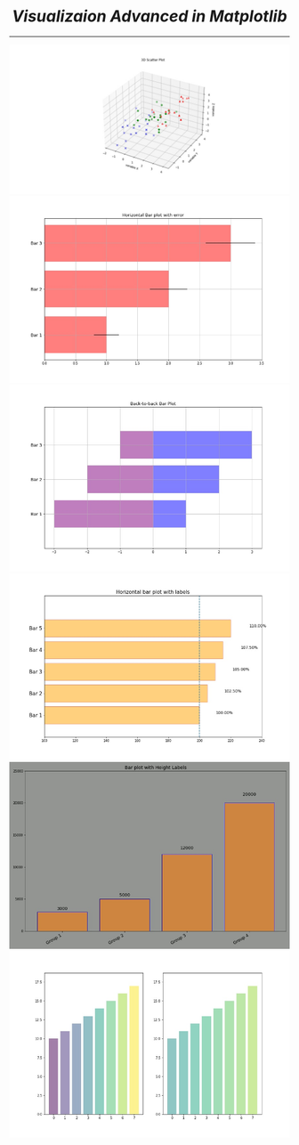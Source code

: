 <i><h1 align='center'>Visualizaion Advanced in Matplotlib</h1></i>
<hr>

<img src='Visualizatons Advanced Plots/1_plot.jpg'><img src='Visualizatons Advanced Plots/2_plot.jpg'><img src='Visualizatons Advanced Plots/3_plot.jpg'>
<img src='Visualizatons Advanced Plots/5_plot.jpg'><img src='Visualizatons Advanced Plots/6_plot.jpg'><img src='Visualizatons Advanced Plots/7_plot.jpg'>
